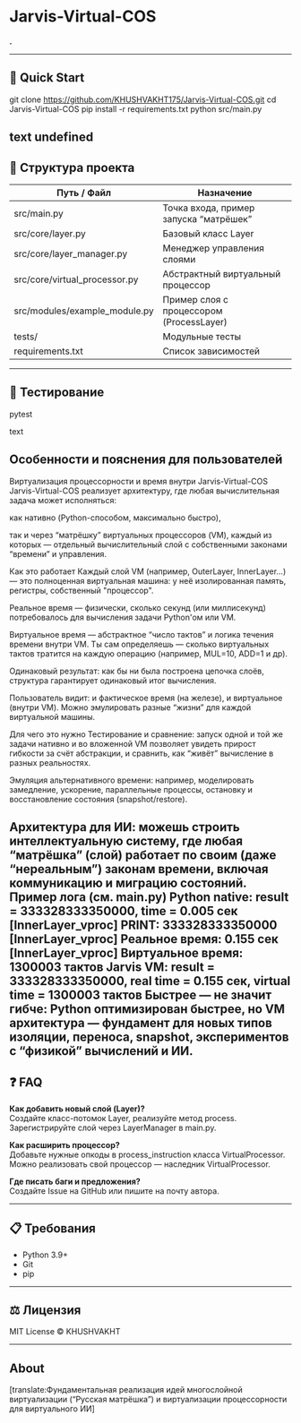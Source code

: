 # Jarvis-Virtual-COS

**.**

---
## 🚀 Quick Start

git clone https://github.com/KHUSHVAKHT175/Jarvis-Virtual-COS.git
cd Jarvis-Virtual-COS
pip install -r requirements.txt
python src/main.py

text
undefined
---

## 📂 Структура проекта

| Путь / Файл                         | Назначение                               |
|--------------------------------------|------------------------------------------|
| src/main.py                         | Точка входа, пример запуска “матрёшек”   |
| src/core/layer.py                   | Базовый класс Layer                      |
| src/core/layer_manager.py           | Менеджер управления слоями               |
| src/core/virtual_processor.py        | Абстрактный виртуальный процессор         |
| src/modules/example_module.py        | Пример слоя с процессором (ProcessLayer) |
| tests/                              | Модульные тесты                          |
| requirements.txt                     | Список зависимостей                      |

---

## 🧪 Тестирование

pytest

text
## Особенности и пояснения для пользователей
Виртуализация процессорности и время внутри Jarvis-Virtual-COS
Jarvis-Virtual-COS реализует архитектуру, где любая вычислительная задача может исполняться:

как нативно (Python-способом, максимально быстро),

так и через “матрёшку” виртуальных процессоров (VM), каждый из которых — отдельный вычислительный слой с собственными законами “времени” и управления.

Как это работает
Каждый слой VM (например, OuterLayer, InnerLayer...) — это полноценная виртуальная машина: у неё изолированная память, регистры, собственный "процессор".

Реальное время — физически, сколько секунд (или миллисекунд) потребовалось для вычисления задачи Python'ом или VM.

Виртуальное время — абстрактное “число тактов” и логика течения времени внутри VM. Ты сам определяешь — сколько виртуальных тактов тратится на каждую операцию (например, MUL=10, ADD=1 и др).

Одинаковый результат: как бы ни была построена цепочка слоёв, структура гарантирует одинаковый итог вычисления.

Пользователь видит: и фактическое время (на железе), и виртуальное (внутри VM). Можно эмулировать разные “жизни” для каждой виртуальной машины.

Для чего это нужно
Тестирование и сравнение: запуск одной и той же задачи нативно и во вложенной VM позволяет увидеть прирост гибкости за счёт абстракции, и сравнить, как “живёт” вычисление в разных реальностях.

Эмуляция альтернативного времени: например, моделировать замедление, ускорение, параллельные процессы, остановку и восстановление состояния (snapshot/restore).

Архитектура для ИИ: можешь строить интеллектуальную систему, где любая “матрёшка” (слой) работает по своим (даже “нереальным”) законам времени, включая коммуникацию и миграцию состояний.
Пример лога (см. main.py)
Python native: result = 333328333350000, time = 0.005 сек
[InnerLayer_vproc] PRINT: 333328333350000
[InnerLayer_vproc] Реальное время: 0.155 сек
[InnerLayer_vproc] Виртуальное время: 1300003 тактов
Jarvis VM: result = 333328333350000, real time = 0.155 сек, virtual time = 1300003 тактов
Быстрее — не значит гибче: Python оптимизирован быстрее, но VM архитектура — фундамент для новых типов изоляции, переноса, snapshot, экспериментов с “физикой” вычислений и ИИ.
---

## ❓ FAQ

**Как добавить новый слой (Layer)?**  
Создайте класс-потомок Layer, реализуйте метод process.  
Зарегистрируйте слой через LayerManager в main.py.

**Как расширить процесcор?**  
Добавьте нужные опкоды в process_instruction класса VirtualProcessor.  
Можно реализовать свой процессор — наследник VirtualProcessor.

**Где писать баги и предложения?**  
Создайте Issue на GitHub или пишите на почту автора.

---

## 📋 Требования

- Python 3.9+
- Git
- pip

---

## ⚖️ Лицензия

MIT License © KHUSHVAKHT

---

## About

[translate:Фундаментальная реализация идей многослойной виртуализации (“Русская матрёшка”) и виртуализации процессорности для виртуального ИИ]
